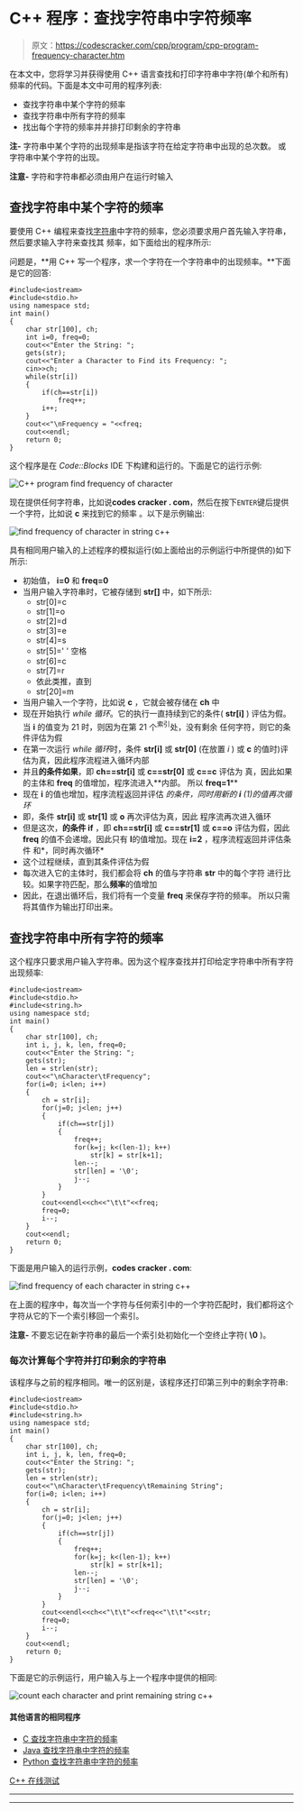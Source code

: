 # C++ 程序：查找字符串中字符频率

> 原文：<https://codescracker.com/cpp/program/cpp-program-frequency-character.htm>

在本文中，您将学习并获得使用 C++ 语言查找和打印字符串中字符(单个和所有)频率的代码。下面是本文中可用的程序列表:

*   查找字符串中某个字符的频率
*   查找字符串中所有字符的频率
*   找出每个字符的频率并并排打印剩余的字符串

**注-** 字符串中某个字符的出现频率是指该字符在给定字符串中出现的总次数。 或字符串中某个字符的出现。

**注意-** 字符和字符串都必须由用户在运行时输入

## 查找字符串中某个字符的频率

要使用 C++ 编程来查找[字符串](/cpp/cpp-strings.htm)中字符的频率，您必须要求用户首先输入字符串，然后要求输入字符来查找其 频率，如下面给出的程序所示:

问题是，**用 C++ 写一个程序，求一个字符在一个字符串中的出现频率。**下面是它的回答:

```
#include<iostream>
#include<stdio.h>
using namespace std;
int main()
{
    char str[100], ch;
    int i=0, freq=0;
    cout<<"Enter the String: ";
    gets(str);
    cout<<"Enter a Character to Find its Frequency: ";
    cin>>ch;
    while(str[i])
    {
        if(ch==str[i])
            freq++;
        i++;
    }
    cout<<"\nFrequency = "<<freq;
    cout<<endl;
    return 0;
}
```

这个程序是在 *Code::Blocks* IDE 下构建和运行的。下面是它的运行示例:

![C++ program find frequency of character](img/63c926999b99920f9d1c6e1fde542e82.png)

现在提供任何字符串，比如说**codes cracker . com**，然后在按下`ENTER`键后提供一个字符，比如说 **c** 来找到它的频率 。以下是示例输出:

![find frequency of character in string c++](img/eaf3c172812bee43aed775b69037433d.png)

具有相同用户输入的上述程序的模拟运行(如上面给出的示例运行中所提供的)如下所示:

*   初始值， **i=0** 和 **freq=0**
*   当用户输入字符串时，它被存储到 **str[]** 中，如下所示:
    *   str[0]=c
    *   str[1]=o
    *   str[2]=d
    *   str[3]=e
    *   str[4]=s
    *   str[5]=' '
        空格
    *   str[6]=c
    *   str[7]=r
    *   依此类推，直到
    *   str[20]=m
*   当用户输入一个字符，比如说 **c** ，它就会被存储在 **ch** 中
*   现在开始执行 *while 循环*。它的执行一直持续到它的条件( **str[i]** ) 评估为假。当 **i** 的值变为 21 时，则因为在第 21 个<sup>索引</sup>处，没有剩余 任何字符，则它的条件评估为假
*   在第一次运行 *while 循环*时，条件 **str[i]** 或 **str[0]** (在放置 *i* ) 或 **c** 的值时)评估为真，因此程序流程进入循环内部
*   并且**的条件如果**，即 **ch==str[i]** 或 **c==str[0]** 或 **c==c** 评估为 真，因此如果的主体和 **freq** 的值增加，程序流进入**内部。 所以 **freq=1****
*   现在 **i** 的值也增加，程序流程返回并评估 *的条件，同时用新的 **i** (1)的值再次循环*
*   即，条件 **str[i]** 或 **str[1]** 或 **o** 再次评估为真，因此 程序流再次进入循环
*   但是这次，**的条件 if** ，即 **ch==str[i]** 或 **c==str[1]** 或 **c==o** 评估为假，因此 **freq** 的值不会递增。因此只有 **I**的值增加。现在 **i=2** ，程序流程返回并评估条件 和*，同时再次循环*
*   这个过程继续，直到其条件评估为假
*   每次进入它的主体时，我们都会将 **ch** 的值与字符串 **str** 中的每个字符 进行比较。如果字符匹配，那么**频率**的值增加
*   因此，在退出循环后，我们将有一个变量 **freq** 来保存字符的频率。 所以只需将其值作为输出打印出来。

## 查找字符串中所有字符的频率

这个程序只要求用户输入字符串。因为这个程序查找并打印给定字符串中所有字符出现频率:

```
#include<iostream>
#include<stdio.h>
#include<string.h>
using namespace std;
int main()
{
    char str[100], ch;
    int i, j, k, len, freq=0;
    cout<<"Enter the String: ";
    gets(str);
    len = strlen(str);
    cout<<"\nCharacter\tFrequency";
    for(i=0; i<len; i++)
    {
        ch = str[i];
        for(j=0; j<len; j++)
        {
            if(ch==str[j])
            {
                freq++;
                for(k=j; k<(len-1); k++)
                    str[k] = str[k+1];
                len--;
                str[len] = '\0';
                j--;
            }
        }
        cout<<endl<<ch<<"\t\t"<<freq;
        freq=0;
        i--;
    }
    cout<<endl;
	return 0;
}
```

下面是用户输入的运行示例，**codes cracker . com**:

![find frequency of each character in string c++](img/11b1a0e62ce409d9e36a21f9475fa970.png)

在上面的程序中，每次当一个字符与任何索引中的一个字符匹配时，我们都将这个字符从它的下一个索引移回一个索引。

**注意-** 不要忘记在新字符串的最后一个索引处初始化一个空终止字符( **\0** )。

### 每次计算每个字符并打印剩余的字符串

该程序与之前的程序相同。唯一的区别是，该程序还打印第三列中的剩余字符串:

```
#include<iostream>
#include<stdio.h>
#include<string.h>
using namespace std;
int main()
{
    char str[100], ch;
    int i, j, k, len, freq=0;
    cout<<"Enter the String: ";
    gets(str);
    len = strlen(str);
    cout<<"\nCharacter\tFrequency\tRemaining String";
    for(i=0; i<len; i++)
    {
        ch = str[i];
        for(j=0; j<len; j++)
        {
            if(ch==str[j])
            {
                freq++;
                for(k=j; k<(len-1); k++)
                    str[k] = str[k+1];
                len--;
                str[len] = '\0';
                j--;
            }
        }
        cout<<endl<<ch<<"\t\t"<<freq<<"\t\t"<<str;
        freq=0;
        i--;
    }
    cout<<endl;
	return 0;
}
```

下面是它的示例运行，用户输入与上一个程序中提供的相同:

![count each character and print remaining string c++](img/0fa1d08a084a701e4b74c7778795f823.png)

#### 其他语言的相同程序

*   [C 查找字符串中字符的频率](/c/program/c-program-frequency-character.htm)
*   [Java 查找字符串中字符的频率](/java/program/java-program-find-frequency-of-character.htm)
*   [Python 查找字符串中字符的频率](/python/program/python-program-count-character-in-string.htm)

[C++ 在线测试](/exam/showtest.php?subid=3)

* * *

* * *
